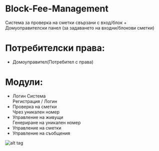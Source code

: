 # Block-Fee-Management
Система за проверка на сметки свързани с вход/блок + Домуоправителски панел (за задаването на входни/блокови сметки)
# Потребителски права:
- Домоуправител(Потребител с права)

# Модули:
- Логин Система</br> 
  Регистрация / Логин
- Проверка на сметки</br> 
  Чрез уникален номер
- Управление на живущи </br>
  Генериране на уникален номер
- Управление на сметки
- Управление на съобщения


![alt tag](https://raw.githubusercontent.com/zakupower/Block-Fee-Management/master/screen.png)
